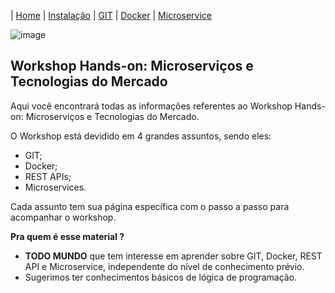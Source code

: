 | [Home](/) | [Instalação](/instalacao) | [GIT](/git) | [Docker](/docker) | [Microservice](/microservice)

![image](https://user-images.githubusercontent.com/20668748/90948106-92ff4000-e411-11ea-878e-d31ac8c36da7.png)

## Workshop Hands-on: Microserviços e Tecnologias do Mercado

Aqui você encontrará todas as informações referentes ao Workshop Hands-on: Microserviços e Tecnologias do Mercado.

O Workshop está devidido em 4 grandes assuntos, sendo eles:

- GIT;
- Docker;
- REST APIs;
- Microservices.

Cada assunto tem sua página específica com o passo a passo para acompanhar o workshop.

**Pra quem é esse material ?** 
- **TODO MUNDO** que tem interesse em aprender sobre GIT, Docker, REST API e Microservice, independente do nível de conhecimento prévio. 
- Sugerimos ter conhecimentos básicos de lógica de programação.
